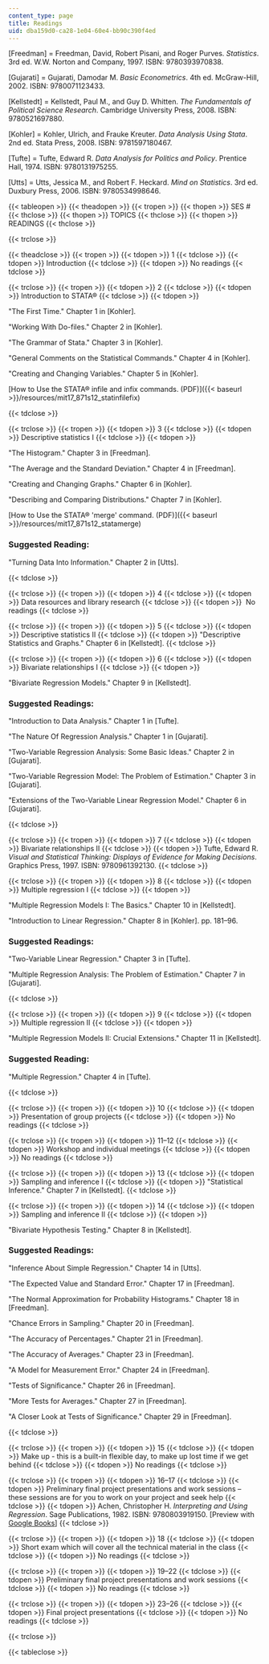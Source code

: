 ```yaml
---
content_type: page
title: Readings
uid: dba159d0-ca28-1e04-60e4-bb90c390f4ed
---
```


\[Freedman\] = Freedman, David, Robert Pisani, and Roger Purves. _Statistics_. 3rd ed. W.W. Norton and Company, 1997. ISBN: 9780393970838.

\[Gujarati\] = Gujarati, Damodar M. _Basic Econometrics_. 4th ed. McGraw-Hill, 2002. ISBN: 9780071123433.

\[Kellstedt\] = Kellstedt, Paul M., and Guy D. Whitten. _The Fundamentals of Political Science Research_. Cambridge University Press, 2008. ISBN: 9780521697880.

\[Kohler\] = Kohler, Ulrich, and Frauke Kreuter. _Data Analysis Using Stata_. 2nd ed. Stata Press, 2008. ISBN: 9781597180467.

\[Tufte\] = Tufte, Edward R. _Data Analysis for Politics and Policy_. Prentice Hall, 1974. ISBN: 9780131975255.

\[Utts\] = Utts, Jessica M., and Robert F. Heckard. _Mind on Statistics_. 3rd ed. Duxbury Press, 2006. ISBN: 9780534998646.

{{< tableopen >}}
{{< theadopen >}}
{{< tropen >}}
{{< thopen >}}
SES #
{{< thclose >}}
{{< thopen >}}
TOPICS
{{< thclose >}}
{{< thopen >}}
READINGS
{{< thclose >}}

{{< trclose >}}

{{< theadclose >}}
{{< tropen >}}
{{< tdopen >}}
1
{{< tdclose >}}
{{< tdopen >}}
Introduction
{{< tdclose >}}
{{< tdopen >}}
No readings
{{< tdclose >}}

{{< trclose >}}
{{< tropen >}}
{{< tdopen >}}
2
{{< tdclose >}}
{{< tdopen >}}
Introduction to STATA®
{{< tdclose >}}
{{< tdopen >}}


"The First Time." Chapter 1 in \[Kohler\].

"Working With Do-files." Chapter 2 in \[Kohler\].

"The Grammar of Stata." Chapter 3 in \[Kohler\].

"General Comments on the Statistical Commands." Chapter 4 in \[Kohler\].

"Creating and Changing Variables." Chapter 5 in \[Kohler\].

[How to Use the STATA® infile and infix commands. (PDF)]({{< baseurl >}}/resources/mit17_871s12_statinfilefix)


{{< tdclose >}}

{{< trclose >}}
{{< tropen >}}
{{< tdopen >}}
3
{{< tdclose >}}
{{< tdopen >}}
Descriptive statistics I
{{< tdclose >}}
{{< tdopen >}}


"The Histogram." Chapter 3 in \[Freedman\].

"The Average and the Standard Deviation." Chapter 4 in \[Freedman\].

"Creating and Changing Graphs." Chapter 6 in \[Kohler\].

"Describing and Comparing Distributions." Chapter 7 in \[Kohler\].

[How to Use the STATA® 'merge' command. (PDF)]({{< baseurl >}}/resources/mit17_871s12_statamerge)

### Suggested Reading:

"Turning Data Into Information." Chapter 2 in \[Utts\].


{{< tdclose >}}

{{< trclose >}}
{{< tropen >}}
{{< tdopen >}}
4
{{< tdclose >}}
{{< tdopen >}}
Data resources and library research
{{< tdclose >}}
{{< tdopen >}}
 No readings
{{< tdclose >}}

{{< trclose >}}
{{< tropen >}}
{{< tdopen >}}
5
{{< tdclose >}}
{{< tdopen >}}
Descriptive statistics II
{{< tdclose >}}
{{< tdopen >}}
"Descriptive Statistics and Graphs." Chapter 6 in \[Kellstedt\].
{{< tdclose >}}

{{< trclose >}}
{{< tropen >}}
{{< tdopen >}}
6
{{< tdclose >}}
{{< tdopen >}}
Bivariate relationships I
{{< tdclose >}}
{{< tdopen >}}


"Bivariate Regression Models." Chapter 9 in \[Kellstedt\].

### Suggested Readings:

"Introduction to Data Analysis." Chapter 1 in \[Tufte\].

"The Nature Of Regression Analysis." Chapter 1 in \[Gujarati\].

"Two-Variable Regression Analysis: Some Basic Ideas." Chapter 2 in \[Gujarati\].

"Two-Variable Regression Model: The Problem of Estimation." Chapter 3 in \[Gujarati\].

"Extensions of the Two-Variable Linear Regression Model." Chapter 6 in \[Gujarati\].


{{< tdclose >}}

{{< trclose >}}
{{< tropen >}}
{{< tdopen >}}
7
{{< tdclose >}}
{{< tdopen >}}
Bivariate relationships II
{{< tdclose >}}
{{< tdopen >}}
Tufte, Edward R. _Visual and Statistical Thinking: Displays of Evidence for Making Decisions_. Graphics Press, 1997. ISBN: 9780961392130.
{{< tdclose >}}

{{< trclose >}}
{{< tropen >}}
{{< tdopen >}}
8
{{< tdclose >}}
{{< tdopen >}}
Multiple regression I
{{< tdclose >}}
{{< tdopen >}}


"Multiple Regression Models I: The Basics." Chapter 10 in \[Kellstedt\].

"Introduction to Linear Regression." Chapter 8 in \[Kohler\]. pp. 181–96.

### Suggested Readings:

"Two-Variable Linear Regression." Chapter 3 in \[Tufte\].

"Multiple Regression Analysis: The Problem of Estimation." Chapter 7 in \[Gujarati\].


{{< tdclose >}}

{{< trclose >}}
{{< tropen >}}
{{< tdopen >}}
9
{{< tdclose >}}
{{< tdopen >}}
Multiple regression II
{{< tdclose >}}
{{< tdopen >}}


"Multiple Regression Models II: Crucial Extensions." Chapter 11 in \[Kellstedt\].

### Suggested Reading:

"Multiple Regression." Chapter 4 in \[Tufte\].


{{< tdclose >}}

{{< trclose >}}
{{< tropen >}}
{{< tdopen >}}
10
{{< tdclose >}}
{{< tdopen >}}
Presentation of group projects
{{< tdclose >}}
{{< tdopen >}}
No readings
{{< tdclose >}}

{{< trclose >}}
{{< tropen >}}
{{< tdopen >}}
11–12
{{< tdclose >}}
{{< tdopen >}}
Workshop and individual meetings
{{< tdclose >}}
{{< tdopen >}}
No readings
{{< tdclose >}}

{{< trclose >}}
{{< tropen >}}
{{< tdopen >}}
13
{{< tdclose >}}
{{< tdopen >}}
Sampling and inference I
{{< tdclose >}}
{{< tdopen >}}
"Statistical Inference." Chapter 7 in \[Kellstedt\].
{{< tdclose >}}

{{< trclose >}}
{{< tropen >}}
{{< tdopen >}}
14
{{< tdclose >}}
{{< tdopen >}}
Sampling and inference II
{{< tdclose >}}
{{< tdopen >}}


"Bivariate Hypothesis Testing." Chapter 8 in \[Kellstedt\].

### Suggested Readings:

"Inference About Simple Regression." Chapter 14 in \[Utts\].

"The Expected Value and Standard Error." Chapter 17 in \[Freedman\].

"The Normal Approximation for Probability Histograms." Chapter 18 in \[Freedman\].

"Chance Errors in Sampling." Chapter 20 in \[Freedman\].

"The Accuracy of Percentages." Chapter 21 in \[Freedman\].

"The Accuracy of Averages." Chapter 23 in \[Freedman\].

"A Model for Measurement Error." Chapter 24 in \[Freedman\].

"Tests of Significance." Chapter 26 in \[Freedman\].

"More Tests for Averages." Chapter 27 in \[Freedman\].

"A Closer Look at Tests of Significance." Chapter 29 in \[Freedman\].


{{< tdclose >}}

{{< trclose >}}
{{< tropen >}}
{{< tdopen >}}
15
{{< tdclose >}}
{{< tdopen >}}
Make up - this is a built-in flexible day, to make up lost time if we get behind
{{< tdclose >}}
{{< tdopen >}}
No readings
{{< tdclose >}}

{{< trclose >}}
{{< tropen >}}
{{< tdopen >}}
16–17
{{< tdclose >}}
{{< tdopen >}}
Preliminary final project presentations and work sessions – these sessions are for you to work on your project and seek help
{{< tdclose >}}
{{< tdopen >}}
Achen, Christopher H. _Interpreting and Using Regression_. Sage Publications, 1982. ISBN: 9780803919150. \[Preview with [Google Books](http://books.google.com/books?id=bd82ZBsSl5IC&printsec=frontcover)\]
{{< tdclose >}}

{{< trclose >}}
{{< tropen >}}
{{< tdopen >}}
18
{{< tdclose >}}
{{< tdopen >}}
Short exam which will cover all the technical material in the class
{{< tdclose >}}
{{< tdopen >}}
No readings
{{< tdclose >}}

{{< trclose >}}
{{< tropen >}}
{{< tdopen >}}
19–22
{{< tdclose >}}
{{< tdopen >}}
Preliminary final project presentations and work sessions
{{< tdclose >}}
{{< tdopen >}}
No readings
{{< tdclose >}}

{{< trclose >}}
{{< tropen >}}
{{< tdopen >}}
23–26
{{< tdclose >}}
{{< tdopen >}}
Final project presentations
{{< tdclose >}}
{{< tdopen >}}
No readings
{{< tdclose >}}

{{< trclose >}}

{{< tableclose >}}